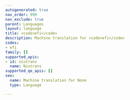 ```yaml
---
autogenerated: true
nav_order: 999
nav_exclude: true
parent: Languages
layout: language
title: <code>efi</code>
description: Machine translation for <code>efi</code>
codes:
- efi
family: []
supported_apis:
- id: niutrans
  name: Niutrans
supported_qe_apis: []
seo:
  name: Machine translation for None
  type: Language

---
```


